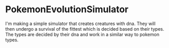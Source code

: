 # PokemonEvolutionSimulator
I'm making a simple simulator that creates creatures with dna. They will then undergo a survival of the fittest which is decided based on their types. The types are decided by their dna and work in a similar way to pokemon types.
